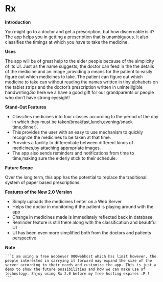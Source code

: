 # Rx

**Introduction**
    
 You might go to a doctor and get a prescription, but how discernable is it? The app helps you in getting a prescription that is unambiguous. It also classifies the timings at which you have to take the medicine. 
  

**Uses**


  The app will be of great help to the elder people because of the simplicity of its UI. Just as the name suggests, the doctor can feed in the the details of the medicine and an  image ,providing a means for the patient to  easily figure out which medicines to take. The patient can figure out which medicine to take can  without reading the names written in tiny alphabets on the tablet strips and the doctor’s prescription written in unintelligible handwriting.So here we a have a good gift for our grandparents or people who don’t have strong eyesight!
  
**Stand-Out Features**
- Classifies medicines into four classes according to the period of the day in which they must be taken(breakfast,lunch,evening/snack time,dinner).
- This provides the user with an easy to use mechanism to quickly recognize the medicines to be taken at that time.
- Provides a facility to differentiate between different kinds of medicines,by attaching appropriate images. 
- The app also sends reminders and notifications from time to time,making sure the elderly stick to their schedule.


**Future Scope**
 
 
 Over the long term, this app has the potential to replace the traditional system of paper based prescriptions.
 
 **Features of the New 2.0 Version**
 
- Simply uploads the medicines I enter on a Web Server
- Helps the doctor in monitoring if the patient is playing around with the app 
- Change in medicines made is immediately reflected back in database 
- Reminder feature is still there along with the classification and beautiful UI
- UI has been even more simplified both from the doctors and patients perspective 

**Note**

    ```I am using a free WebSever 000webhost which has limit however, the people interested in carrying it forward may expand the size of the server according to their needs and customize the app. This is just a demo to show the future possibilities and how we can make use of technology. Enjoy using Rx 2.0 before my free hosting expires :P !
    ```
